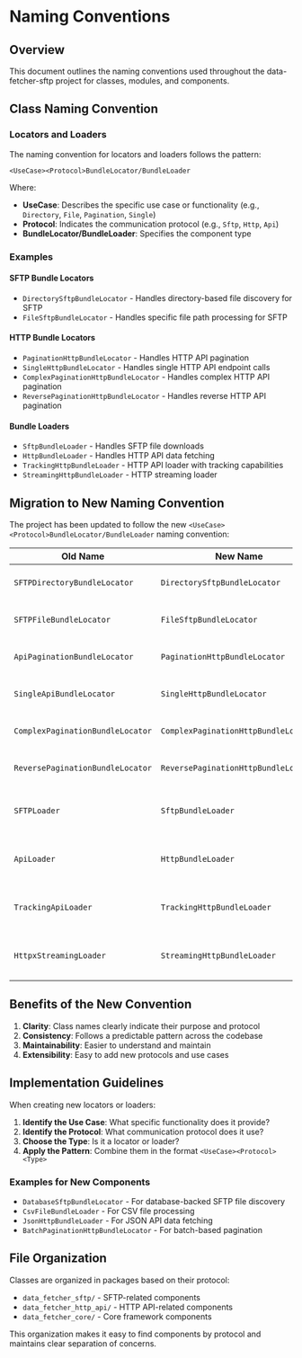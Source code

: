 # Naming Conventions

## Overview

This document outlines the naming conventions used throughout the data-fetcher-sftp project for classes, modules, and components.

## Class Naming Convention

### Locators and Loaders

The naming convention for locators and loaders follows the pattern:

```
<UseCase><Protocol>BundleLocator/BundleLoader
```

Where:
- **UseCase**: Describes the specific use case or functionality (e.g., `Directory`, `File`, `Pagination`, `Single`)
- **Protocol**: Indicates the communication protocol (e.g., `Sftp`, `Http`, `Api`)
- **BundleLocator/BundleLoader**: Specifies the component type

### Examples

#### SFTP Bundle Locators
- `DirectorySftpBundleLocator` - Handles directory-based file discovery for SFTP
- `FileSftpBundleLocator` - Handles specific file path processing for SFTP

#### HTTP Bundle Locators
- `PaginationHttpBundleLocator` - Handles HTTP API pagination
- `SingleHttpBundleLocator` - Handles single HTTP API endpoint calls
- `ComplexPaginationHttpBundleLocator` - Handles complex HTTP API pagination
- `ReversePaginationHttpBundleLocator` - Handles reverse HTTP API pagination

#### Bundle Loaders
- `SftpBundleLoader` - Handles SFTP file downloads
- `HttpBundleLoader` - Handles HTTP API data fetching
- `TrackingHttpBundleLoader` - HTTP API loader with tracking capabilities
- `StreamingHttpBundleLoader` - HTTP streaming loader

## Migration to New Naming Convention

The project has been updated to follow the new `<UseCase><Protocol>BundleLocator/BundleLoader` naming convention:

| Old Name | New Name | Reason |
|----------|----------|---------|
| `SFTPDirectoryBundleLocator` | `DirectorySftpBundleLocator` | Use case first, protocol second |
| `SFTPFileBundleLocator` | `FileSftpBundleLocator` | Use case first, protocol second |
| `ApiPaginationBundleLocator` | `PaginationHttpBundleLocator` | Use case first, protocol second |
| `SingleApiBundleLocator` | `SingleHttpBundleLocator` | Use case first, protocol second |
| `ComplexPaginationBundleLocator` | `ComplexPaginationHttpBundleLocator` | Use case first, protocol second |
| `ReversePaginationBundleLocator` | `ReversePaginationHttpBundleLocator` | Use case first, protocol second |
| `SFTPLoader` | `SftpBundleLoader` | Consistent with BundleLoader suffix |
| `ApiLoader` | `HttpBundleLoader` | Consistent with BundleLoader suffix |
| `TrackingApiLoader` | `TrackingHttpBundleLoader` | Consistent with BundleLoader suffix |
| `HttpxStreamingLoader` | `StreamingHttpBundleLoader` | Consistent with BundleLoader suffix |

## Benefits of the New Convention

1. **Clarity**: Class names clearly indicate their purpose and protocol
2. **Consistency**: Follows a predictable pattern across the codebase
3. **Maintainability**: Easier to understand and maintain
4. **Extensibility**: Easy to add new protocols and use cases

## Implementation Guidelines

When creating new locators or loaders:

1. **Identify the Use Case**: What specific functionality does it provide?
2. **Identify the Protocol**: What communication protocol does it use?
3. **Choose the Type**: Is it a locator or loader?
4. **Apply the Pattern**: Combine them in the format `<UseCase><Protocol><Type>`

### Examples for New Components

- `DatabaseSftpBundleLocator` - For database-backed SFTP file discovery
- `CsvFileBundleLoader` - For CSV file processing
- `JsonHttpBundleLoader` - For JSON API data fetching
- `BatchPaginationHttpBundleLocator` - For batch-based pagination

## File Organization

Classes are organized in packages based on their protocol:

- `data_fetcher_sftp/` - SFTP-related components
- `data_fetcher_http_api/` - HTTP API-related components
- `data_fetcher_core/` - Core framework components

This organization makes it easy to find components by protocol and maintains clear separation of concerns.
